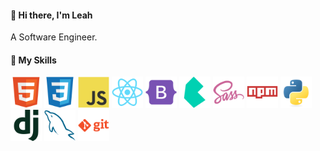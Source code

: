 #### 👋 Hi there, I'm Leah
A Software Engineer.







#### 🧰 My Skills

<img src="https://github.com/devicons/devicon/blob/master/icons/html5/html5-original.svg" alt="HTML logo" width="50" height="50" />  <img src="https://github.com/devicons/devicon/blob/master/icons/css3/css3-original.svg" alt="CSS logo" width="50" height="50" />  <img src="https://github.com/devicons/devicon/blob/master/icons/javascript/javascript-original.svg" alt="JavaScript logo" width="50" height="50" />  <img src="https://github.com/devicons/devicon/blob/master/icons/react/react-original.svg" alt="React Logo" width="50" height="50" />  <img src="https://github.com/devicons/devicon/blob/master/icons/bootstrap/bootstrap-plain.svg" alt="bootstrap logo" width="50" height="50" />  <img src="https://github.com/devicons/devicon/blob/master/icons/bulma/bulma-plain.svg" alt="bulma logo" width="50" height="50" />   <img src="https://github.com/devicons/devicon/blob/master/icons/sass/sass-original.svg" alt="SASS Logo" width="50" height="50" />  <img src="https://github.com/devicons/devicon/blob/master/icons/npm/npm-original-wordmark.svg" alt="npm" width="50" height="50" />   <img src="https://github.com/devicons/devicon/blob/master/icons/python/python-original.svg" alt="python" width="50" height="50" />   <img src="https://github.com/devicons/devicon/blob/master/icons/django/django-plain.svg" alt="django logo" width="50" height="50" />   <img src="https://github.com/devicons/devicon/blob/master/icons/mysql/mysql-original.svg" alt="mysql logo" width="50" height="50" />   <img src="https://github.com/devicons/devicon/blob/master/icons/git/git-plain-wordmark.svg" alt="git" width="50" height="50" />








<!---
leahobot/leahobot is a ✨ special ✨ repository because its `README.md` (this file) appears on your GitHub profile.
You can click the Preview link to take a look at your changes.
--->
